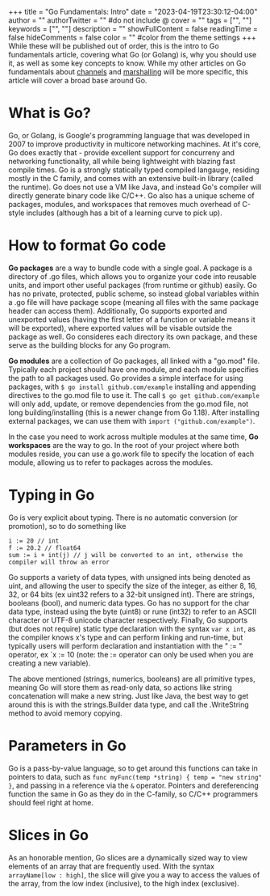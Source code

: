 +++
title = "Go Fundamentals: Intro"
date = "2023-04-19T23:30:12-04:00"
author = ""
authorTwitter = "" #do not include @
cover = ""
tags = ["", ""]
keywords = ["", ""]
description = ""
showFullContent = false
readingTime = false
hideComments = false
color = "" #color from the theme settings
+++
While these will be published out of order, this is the intro to Go fundamentals article, covering what Go (or Golang) is, why you should use it, as well as some key concepts to know. While my other articles on Go fundamentals about [channels](https://cglavin50.github.io/posts/channels/) and [marshalling](https://cglavin50.github.io/posts/go-fundamentals/) will be more specific, this article will cover a broad base around Go.

# What is Go?

Go, or Golang, is Google's programming language that was developed in 2007 to improve productivity in multicore networking machines. At it's core, Go does exactly that - provide excellent support for concurreny and networking functionality, all while being lightweight with blazing fast compile times. Go is a strongly statically typed compiled langauge, residing mostly in the C family, and comes with an extensive built-in library (called the runtime). Go does not use a VM like Java, and instead Go's compiler will directly generate binary code like C/C++. Go also has a unique scheme of packages, modules, and workspaces that removes much overhead of C-style includes (although has a bit of a learning curve to pick up).

# How to format Go code

**Go packages** are a way to bundle code with a single goal. A package is a directory of .go files, which allows you to organize your code into reusable units, and import other useful packages (from runtime or github) easily. Go has no private, protected, public scheme, so instead global variables within a .go file will have package scope (meaning all files with the same package header can access them). Additionally, Go supports exported and unexported values (having the first letter of a function or variable means it will be exported), where exported values will be visable outside the package as well. Go consideres each directory its own package, and these serve as the building blocks for any Go program.

**Go modules** are a collection of Go packages, all linked with a "go.mod" file. Typically each project should have one module, and each module specifies the path to all packages used. Go provides a simple interface for using packages, with `$ go install github.com/example` installing and appending directives to the go.mod file to use it. The call `$ go get github.com/example` will only add, update, or remove dependencies from the go.mod file, not long building/installing (this is a newer change from Go 1.18). After installing external packages, we can use them with `import ("github.com/example")`.

In the case you need to work across multiple modules at the same time, **Go workspaces** are the way to go. In the root of your project where both modules reside, you can use a go.work file to specify the location of each module, allowing us to refer to packages across the modules.

# Typing in Go

Go is very explicit about typing. There is no automatic conversion (or promotion), so to do something like 
``` 
i := 20 // int
f := 20.2 // float64
sum := i + int(j) // j will be converted to an int, otherwise the compiler will throw an error
```

Go supports a variety of data types, with unsigned ints being denoted as uint, and allowing the user to specify the size of the integer, as either 8, 16, 32, or 64 bits (ex uint32 refers to a 32-bit unsigned int). There are strings, booleans (bool), and numeric data types. Go has no support for the char data type, instead using the byte (uint8) or rune (int32) to refer to an ASCII character or UTF-8 unicode character respectively. Finally, Go supports (but does not require) static type declaration with the syntax `var x int`, as the compiler knows x's type and can perform linking and run-time, but typically users will perform declaration and instantiation with the " := " operator, ex `x := 10 (note: the := operator can only be used when you are creating a new variable). 

The above mentioned (strings, numerics, booleans) are all primitive types, meaning Go will store them as read-only data, so actions like string concatenation will make a new string. Just like Java, the best way to get around this is with the strings.Builder data type, and call the .WriteString method to avoid memory copying.

# Parameters in Go

Go is a pass-by-value language, so to get around this functions can take in pointers to data, such as `func myFunc(temp *string) { temp = "new string" }`, and passing in a reference via the `&` operator. Pointers and dereferencing function the same in Go as they do in the C-family, so C/C++ programmers should feel right at home.

# Slices in Go

As an honorable mention, Go slices are a dynamically sized way to view elements of an array that are frequently used. With the syntax `arrayName[low : high]`, the slice will give you a way to access the values of the array, from the low index (inclusive), to the high index (exclusive).